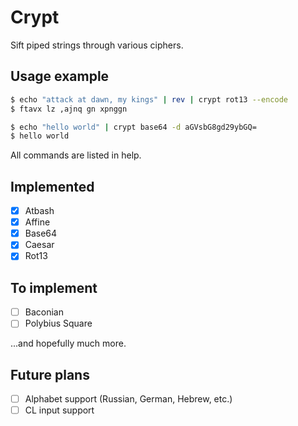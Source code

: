 # Crypt

Sift piped strings through various ciphers.

## Usage example

```bash
$ echo "attack at dawn, my kings" | rev | crypt rot13 --encode
$ ftavx lz ,ajnq gn xpnggn

$ echo "hello world" | crypt base64 -d aGVsbG8gd29ybGQ=
$ hello world
```

All commands are listed in help.

## Implemented

* [x] Atbash
* [x] Affine
* [X] Base64
* [X] Caesar
* [x] Rot13

## To implement

* [ ] Baconian
* [ ] Polybius Square

...and hopefully much more.

## Future plans

* [ ] Alphabet support (Russian, German, Hebrew, etc.)
* [ ] CL input support
